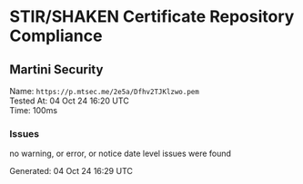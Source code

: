 # STIR/SHAKEN Certificate Repository Compliance

## Martini Security

Name: `https://p.mtsec.me/2e5a/Dfhv2TJKlzwo.pem`\
Tested At: 04 Oct 24 16:20 UTC\
Time: 100ms

### Issues

no warning, or error, or notice date level issues were found

Generated: 04 Oct 24 16:29 UTC